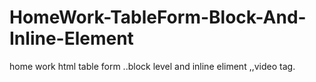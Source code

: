 # HomeWork-TableForm-Block-And-Inline-Element
home work html table form ..block level and inline eliment ,,video tag.
